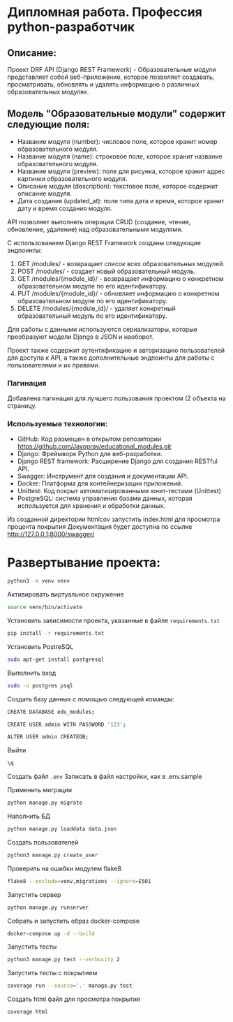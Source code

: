 # Дипломная работа. Профессия python-разработчик

## Описание:
Проект DRF API (Django REST Framework) - Образовательные модули представляет собой веб-приложение, которое позволяет создавать, просматривать, обновлять и удалять информацию о различных образовательных модулях.

## Модель "Образовательные модули" содержит следующие поля:
- Название модуля (number): числовое поле, которое хранит номер образовательного модуля.
- Название модуля (name): строковое поле, которое хранит название образовательного модуля.
- Название модуля (preview): поле для рисунка, которое хранит адрес картинки образовательного модуля.
- Описание модуля (description): текстовое поле, которое содержит описание модуля.
- Дата создания (updated_at): поле типа дата и время, которое хранит дату и время создания модуля.

API позволяет выполнять операции CRUD (создание, чтение, обновление, удаление) над образовательными модулями. 

С использованием Django REST Framework созданы следующие эндпоинты:

1. GET /modules/ - возвращает список всех образовательных модулей.
2. POST /modules/ - создает новый образовательный модуль.
3. GET /modules/{module_id}/ - возвращает информацию о конкретном образовательном модуле по его идентификатору.
4. PUT /modules/{module_id}/ - обновляет информацию о конкретном образовательном модуле по его идентификатору.
5. DELETE /modules/{module_id}/ - удаляет конкретный образовательный модуль по его идентификатору.

Для работы с данными используются сериализаторы, которые преобразуют модели Django в JSON и наоборот.

Проект также содержит аутентификацию и авторизацию пользователей для доступа к API, а также дополнительные эндпоинты для работы с пользователями и их правами.

### Пагинация
Добавлена пагинация для лучшего пользования проектом (2 объекта на страницу.

### Используемые технологии:

- GitHub: Код размещен в открытом репозитории https://github.com/Javoprav/educational_modules.git
- Django: Фреймворк Python для веб-разработки.
- Django REST framework: Расширение Django для создания RESTful API.
- Swagger: Инструмент для создания и документации API.
- Docker: Платформа для контейнеризации приложений.
- Unittest: Код покрыт автоматизированными юнит-тестами (Unittest)
- PostgreSQL: система управления базами данных, которая используется для хранения и обработки данных.

Из созданной директории htmlcov запустить index.html для просмотра процента покрытия
Документация будет доступна по ссылке http://127.0.0.1:8000/swagger/

# Развертывание проекта:

```bash
python3 -m venv venv
```
Активировать виртуальное окружение
```bash
source venv/bin/activate
```
Установить зависимости проекта, указанные в файле `requirements.txt`
```bash
pip install -r requirements.txt
```
Установить PostreSQL
```bash
sudo apt-get install postgresql
```
Выполнить вход
```bash
sudo -u postgres psql
```
Cоздать базу данных 
с помощью следующей команды:
```bash
CREATE DATABASE edu_modules;
```
```bash
CREATE USER admin WITH PASSWORD '123';
```
```bash
ALTER USER admin CREATEDB;
```
Выйти
```bash
\q
```
Создать файл `.env` 
Записать в файл настройки, как в .env.sample

Применить миграции
```bash
python manage.py migrate
```
Наполнить БД
```bash
python manage.py loaddata data.json
```
Создать пользователей
```bash
python3 manage.py create_user
```
Проверить на ошибки модулем flake8
```bash
flake8 --exclude=venv,migrations --ignore=E501
```
Запустить сервер
```bash
python manage.py runserver
```
Собрать и запустить образ docker-compose
```bash
docker-compose up -d --build
```
Запустить тесты
```bash
python3 manage.py test --verbosity 2
```
Запустить тесты с покрытием
```bash
coverage run --source='.' manage.py test
```
Создать html файл для просмотра покрытия 
```bash
coverage html
```
